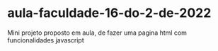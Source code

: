 # aula-faculdade-16-do-2-de-2022
Mini projeto proposto em aula, de fazer uma pagina html com funcionalidades javascript
